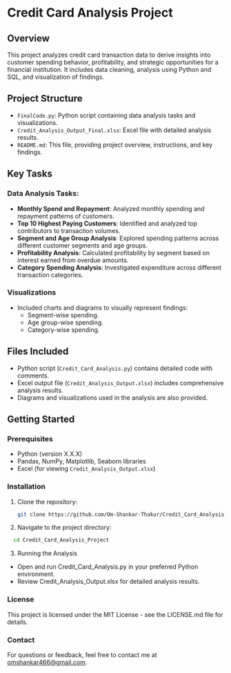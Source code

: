 # Credit Card Analysis Project

## Overview
This project analyzes credit card transaction data to derive insights into customer spending behavior, profitability, and strategic opportunities for a financial institution. It includes data cleaning, analysis using Python and SQL, and visualization of findings.

## Project Structure
- `FinalCode.py`: Python script containing data analysis tasks and visualizations.
- `Credit_Analysis_Output_Final.xlsx`: Excel file with detailed analysis results.
- `README.md`: This file, providing project overview, instructions, and key findings.

## Key Tasks
### Data Analysis Tasks:
- **Monthly Spend and Repayment**: Analyzed monthly spending and repayment patterns of customers.
- **Top 10 Highest Paying Customers**: Identified and analyzed top contributors to transaction volumes.
- **Segment and Age Group Analysis**: Explored spending patterns across different customer segments and age groups.
- **Profitability Analysis**: Calculated profitability by segment based on interest earned from overdue amounts.
- **Category Spending Analysis**: Investigated expenditure across different transaction categories.

### Visualizations
- Included charts and diagrams to visually represent findings:
  - Segment-wise spending.
  - Age group-wise spending.
  - Category-wise spending.

## Files Included
- Python script (`Credit_Card_Analysis.py`) contains detailed code with comments.
- Excel output file (`Credit_Analysis_Output.xlsx`) includes comprehensive analysis results.
- Diagrams and visualizations used in the analysis are also provided.

## Getting Started
### Prerequisites
- Python (version X.X.X)
- Pandas, NumPy, Matplotlib, Seaborn libraries
- Excel (for viewing `Credit_Analysis_Output.xlsx`)

### Installation
1. Clone the repository:
   ```bash
   git clone https://github.com/Om-Shankar-Thakur/Credit_Card_Analysis_Project.git


2. Navigate to the project directory:
 ```bash
   cd Credit_Card_Analysis_Project
```

3. Running the Analysis
 - Open and run Credit_Card_Analysis.py in your preferred Python environment.
 - Review Credit_Analysis_Output.xlsx for detailed analysis results.
   
### License
This project is licensed under the MIT License - see the LICENSE.md file for details.

### Contact
For questions or feedback, feel free to contact me at omshankar466@gmail.com.




